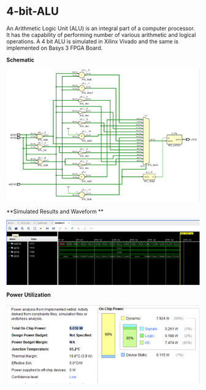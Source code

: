# 4-bit-ALU

An Arithmetic Logic Unit (ALU) is an integral part of a computer processor. It has the capability of performing number of various arithmetic and logical operations.
A 4 bit ALU is simulated in Xilinx Vivado and the same is implemented on Basys 3 FPGA Board.

**Schematic**

![alt text](https://github.com/Akshay-Kaushik/4-bit-ALU/blob/962368961b97d12694f78a272753cf6547d81f80/img/schematic.png)

**Simulated Results and Waveform **

![alt text](https://github.com/Akshay-Kaushik/4-bit-ALU/blob/962368961b97d12694f78a272753cf6547d81f80/img/waveform.png)

**Power Utilization**

![alt text](https://github.com/Akshay-Kaushik/4-bit-ALU/blob/962368961b97d12694f78a272753cf6547d81f80/img/power%20report.png)

